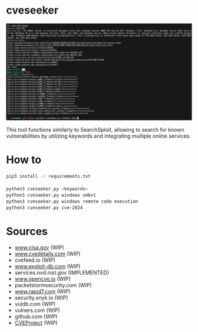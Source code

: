 # cveseeker
<img src="https://raw.githubusercontent.com/krystianbajno/krystianbajno/main/img/eternal-blue.png"/>

This tool functions similarly to SearchSploit, allowing to search for known vulnerabilities by utilizing keywords and integrating multiple online services.

# How to
```bash
pip3 install -r requirements.txt

python3 cveseeker.py <keywords>
python3 cveseeker.py windows smbv1
python3 cveseeker.py windows remote code execution
python3 cveseeker.py cve-2024
```

# Sources
- www.cisa.gov (WIP)
- www.cvedetails.com (WIP)
- cvefeed.io (WIP)
- www.exploit-db.com (WIP)
- services.nvd.nist.gov (IMPLEMENTED)
- www.opencve.io (WIP)
- packetstormsecurity.com (WIP)
- www.rapid7.com (WIP)
- security.snyk.io (WIP)
- vuldb.com (WIP)
- vulners.com (WIP)
- github.com  (WIP)
- [CVEProject](https://github.com/CVEProject) (WIP)

